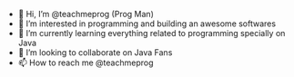 - 👋 Hi, I’m @teachmeprog (Prog Man)
- 👀 I’m interested in programming and building an awesome softwares
- 🌱 I’m currently learning everything related to programming specially on Java
- 💞️ I’m looking to collaborate on Java Fans
- 📫 How to reach me @teachmeprog

<!---
teachmeprog/teachmeprog is a ✨ special ✨ repository because its `README.md` (this file) appears on your GitHub profile.
You can click the Preview link to take a look at your changes.
--->
